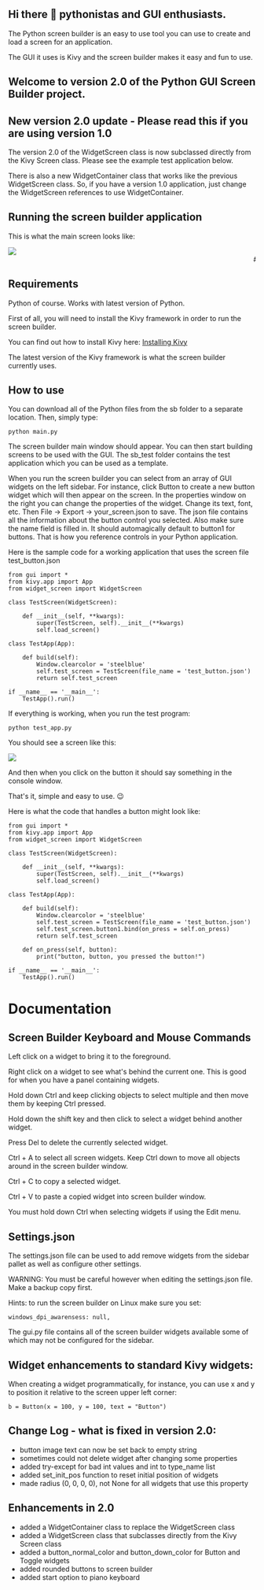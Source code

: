 ## Hi there 👋 pythonistas and GUI enthusiasts.
The Python screen builder is an easy to use tool you can use to create and load a screen for an application.

The GUI it uses is Kivy and the screen builder makes it easy and fun to use.

## Welcome to version 2.0 of the Python GUI Screen Builder project.

## New version 2.0 update - Please read this if you are using version 1.0

The version 2.0 of the WidgetScreen class is now subclassed directly from the Kivy Screen class.
Please see the example test application below.

There is also a new WidgetContainer class that works like the previous WidgetScreen class.
So, if you have a version 1.0 application, just change the WidgetScreen references to use WidgetContainer.

## Running the screen builder application

This is what the main screen looks like:

<img src="screenshot.png">

<marquee scrolldelay=20 loop=1>
# it is fun to program in python if you have a nice gui builder
</marquee>

## Requirements

Python of course. Works with latest version of Python.

First of all, you will need to install the Kivy framework in order to run the screen builder.

You can find out how to install Kivy here:
<a href="https://kivy.org/doc/stable/gettingstarted/installation.html">Installing Kivy</a>

The latest version of the Kivy framework is what the screen builder currently uses.

## How to use

You can download all of the Python files from the sb folder to a separate location. Then, simply type:

```
python main.py
```
The screen builder main window should appear. You can then start building screens to be used with the GUI.
The sb_test folder contains the test application which you can be used as a template.

When you run the screen builder you can select from an array of GUI widgets on the left sidebar.
For instance, click Button to create a new button widget which will then appear on the screen.
In the properties window on the right you can change the properties of the widget.
Change its text, font, etc. Then File -> Export -> your_screen.json to save.
The json file contains all the information about the button control you selected. Also make sure the name field is filled in.
It should automagically default to button1 for buttons. That is how you reference controls in your Python application.

Here is the sample code for a working application that uses the screen file test_button.json
```
from gui import *
from kivy.app import App
from widget_screen import WidgetScreen

class TestScreen(WidgetScreen):

    def __init__(self, **kwargs):
        super(TestScreen, self).__init__(**kwargs)
        self.load_screen()

class TestApp(App):

    def build(self):
        Window.clearcolor = 'steelblue'
        self.test_screen = TestScreen(file_name = 'test_button.json')
        return self.test_screen

if __name__ == '__main__':
    TestApp().run()

```
If everything is working, when you run the test program:
```
python test_app.py
```
You should see a screen like this:

<img src="screenshot2.png">

And then when you click on the button it should say something in the console window.

That's it, simple and easy to use. 😉

Here is what the code that handles a button might look like:
```
from gui import *
from kivy.app import App
from widget_screen import WidgetScreen

class TestScreen(WidgetScreen):

    def __init__(self, **kwargs):
        super(TestScreen, self).__init__(**kwargs)
        self.load_screen()

class TestApp(App):

    def build(self):
        Window.clearcolor = 'steelblue'
        self.test_screen = TestScreen(file_name = 'test_button.json')
        self.test_screen.button1.bind(on_press = self.on_press)
        return self.test_screen

    def on_press(self, button):
        print("button, button, you pressed the button!")

if __name__ == '__main__':
    TestApp().run()

```

# Documentation

## Screen Builder Keyboard and Mouse Commands
Left click on a widget to bring it to the foreground.

Right click on a widget to see what's behind the current one. This is good for when you have a panel containing widgets.

Hold down Ctrl and keep clicking objects to select multiple and then move them by keeping Ctrl pressed.

Hold down the shift key and then click to select a widget behind another widget.

Press Del to delete the currently selected widget.

Ctrl + A to select all screen widgets. Keep Ctrl down to move all objects around in the screen builder window.

Ctrl + C to copy a selected widget.

Ctrl + V to paste a copied widget into screen builder window.

You must hold down Ctrl when selecting widgets if using the Edit menu.

## Settings.json
The settings.json file can be used to add remove widgets from the sidebar pallet as well as configure other settings.

WARNING: You must be careful however when editing the settings.json file. Make a backup copy first.

Hints: to run the screen builder on Linux make sure you set: 

```
windows_dpi_awarensess: null,
```

The gui.py file contains all of the screen builder widgets available some of which may not be configured for the sidebar.

## Widget enhancements to standard Kivy widgets:
When creating a widget programmatically, for instance, you can use x and y to position it relative to the screen upper left corner:

```
b = Button(x = 100, y = 100, text = "Button")
```

## Change Log - what is fixed in version 2.0:

- button image text can now be set back to empty string
- sometimes could not delete widget after changing some properties
- added try-except for bad int values and int to type_name list
- added set_init_pos function to reset initial position of widgets
- made radius (0, 0, 0, 0), not None for all widgets that use this property

## Enhancements in 2.0
- added a WidgetContainer class to replace the WidgetScreen class
- added a WidgetScreen class that subclasses directly from the Kivy Screen class
- added a button_normal_color and button_down_color for Button and Toggle widgets
- added rounded buttons to screen builder
- added start option to piano keyboard

<!--
**python-screen-builder/python-screen-builder** is a ✨ _special_ ✨ repository because its `README.md` (this file) appears on your GitHub profile.

Here are some ideas to get you started:

- 🔭 I’m currently working on ...
- 🌱 I’m currently learning ...
- 👯 I’m looking to collaborate on ...
- 🤔 I’m looking for help with ...
- 💬 Ask me about ...
- 📫 How to reach me: ...
- 😄 Pronouns: ...
- ⚡ Fun fact: ...
-->
